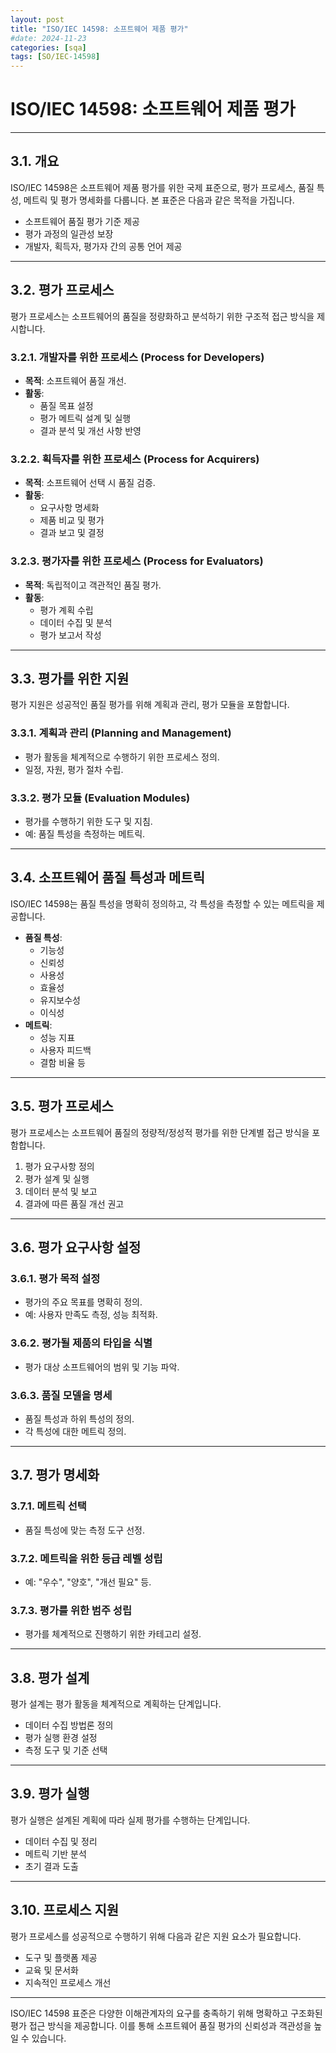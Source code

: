 ```yaml
---
layout: post
title: "ISO/IEC 14598: 소프트웨어 제품 평가"
#date: 2024-11-23
categories: [sqa]
tags: [SO/IEC-14598]
---
```


# ISO/IEC 14598: 소프트웨어 제품 평가

---

## 3.1. 개요
ISO/IEC 14598은 소프트웨어 제품 평가를 위한 국제 표준으로, 평가 프로세스, 품질 특성, 메트릭 및 평가 명세화를 다룹니다. 본 표준은 다음과 같은 목적을 가집니다.

- 소프트웨어 품질 평가 기준 제공
- 평가 과정의 일관성 보장
- 개발자, 획득자, 평가자 간의 공통 언어 제공

---

## 3.2. 평가 프로세스
평가 프로세스는 소프트웨어의 품질을 정량화하고 분석하기 위한 구조적 접근 방식을 제시합니다.

### 3.2.1. 개발자를 위한 프로세스 (Process for Developers)
- **목적**: 소프트웨어 품질 개선.
- **활동**:
  - 품질 목표 설정
  - 평가 메트릭 설계 및 실행
  - 결과 분석 및 개선 사항 반영

### 3.2.2. 획득자를 위한 프로세스 (Process for Acquirers)
- **목적**: 소프트웨어 선택 시 품질 검증.
- **활동**:
  - 요구사항 명세화
  - 제품 비교 및 평가
  - 결과 보고 및 결정

### 3.2.3. 평가자를 위한 프로세스 (Process for Evaluators)
- **목적**: 독립적이고 객관적인 품질 평가.
- **활동**:
  - 평가 계획 수립
  - 데이터 수집 및 분석
  - 평가 보고서 작성

---

## 3.3. 평가를 위한 지원
평가 지원은 성공적인 품질 평가를 위해 계획과 관리, 평가 모듈을 포함합니다.

### 3.3.1. 계획과 관리 (Planning and Management)
- 평가 활동을 체계적으로 수행하기 위한 프로세스 정의.
- 일정, 자원, 평가 절차 수립.

### 3.3.2. 평가 모듈 (Evaluation Modules)
- 평가를 수행하기 위한 도구 및 지침.
- 예: 품질 특성을 측정하는 메트릭.

---

## 3.4. 소프트웨어 품질 특성과 메트릭
ISO/IEC 14598는 품질 특성을 명확히 정의하고, 각 특성을 측정할 수 있는 메트릭을 제공합니다.

- **품질 특성**:
  - 기능성
  - 신뢰성
  - 사용성
  - 효율성
  - 유지보수성
  - 이식성
- **메트릭**:
  - 성능 지표
  - 사용자 피드백
  - 결함 비율 등

---

## 3.5. 평가 프로세스
평가 프로세스는 소프트웨어 품질의 정량적/정성적 평가를 위한 단계별 접근 방식을 포함합니다.

1. 평가 요구사항 정의
2. 평가 설계 및 실행
3. 데이터 분석 및 보고
4. 결과에 따른 품질 개선 권고

---

## 3.6. 평가 요구사항 설정

### 3.6.1. 평가 목적 설정
- 평가의 주요 목표를 명확히 정의.
- 예: 사용자 만족도 측정, 성능 최적화.

### 3.6.2. 평가될 제품의 타입을 식별
- 평가 대상 소프트웨어의 범위 및 기능 파악.

### 3.6.3. 품질 모델을 명세
- 품질 특성과 하위 특성의 정의.
- 각 특성에 대한 메트릭 정의.

---

## 3.7. 평가 명세화

### 3.7.1. 메트릭 선택
- 품질 특성에 맞는 측정 도구 선정.

### 3.7.2. 메트릭을 위한 등급 레벨 성립
- 예: "우수", "양호", "개선 필요" 등.

### 3.7.3. 평가를 위한 범주 성립
- 평가를 체계적으로 진행하기 위한 카테고리 설정.

---

## 3.8. 평가 설계
평가 설계는 평가 활동을 체계적으로 계획하는 단계입니다.

- 데이터 수집 방법론 정의
- 평가 실행 환경 설정
- 측정 도구 및 기준 선택

---

## 3.9. 평가 실행
평가 실행은 설계된 계획에 따라 실제 평가를 수행하는 단계입니다.

- 데이터 수집 및 정리
- 메트릭 기반 분석
- 초기 결과 도출

---

## 3.10. 프로세스 지원
평가 프로세스를 성공적으로 수행하기 위해 다음과 같은 지원 요소가 필요합니다.

- 도구 및 플랫폼 제공
- 교육 및 문서화
- 지속적인 프로세스 개선

---

ISO/IEC 14598 표준은 다양한 이해관계자의 요구를 충족하기 위해 명확하고 구조화된 평가 접근 방식을 제공합니다. 이를 통해 소프트웨어 품질 평가의 신뢰성과 객관성을 높일 수 있습니다.
